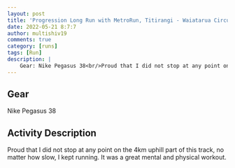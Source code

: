 ```yaml
---
layout: post
title: 'Progression Long Run with MetroRun, Titirangi - Waiatarua Circuit'
date: 2022-05-21 8:7:7
author: multishiv19
comments: true
category: [runs]
tags: [Run]
description: |
    Gear: Nike Pegasus 38<br/>Proud that I did not stop at any point on the 4km uphill part of this track, no matter how slow, I kept running.<br/>It was a great mental and physical workout. 
---
```


## Gear
Nike Pegasus 38

## Activity Description
Proud that I did not stop at any point on the 4km uphill part of this track, no matter how slow, I kept running.
It was a great mental and physical workout. 


<div width='100%' class='strava-embed-placeholder' data-embed-type='activity' data-embed-id='7181295737'></div>
<script src='https://strava-embeds.com/embed.js'></script>
